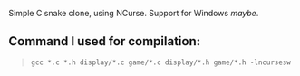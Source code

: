 Simple C snake clone, using NCurse. Support for Windows _maybe_.

## Command I used for compilation:

> ``` gcc *.c *.h display/*.c game/*.c display/*.h game/*.h -lncursesw ```
